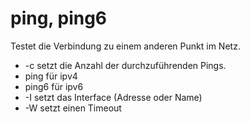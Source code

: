 # ping, ping6

Testet die Verbindung zu einem anderen Punkt im Netz.

- -c setzt die Anzahl der durchzuführenden Pings.
- ping für ipv4
- ping6 für ipv6
- -I setzt das Interface (Adresse oder Name)
- -W setzt einen Timeout

